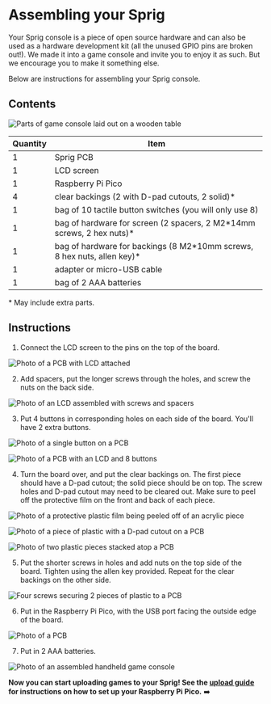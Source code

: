 # Assembling your Sprig

Your Sprig console is a piece of open source hardware and can also be used as a hardware development kit (all the unused GPIO pins are broken out!). We made it into a game console and invite you to enjoy it as such. But we encourage you to make it something else.

Below are instructions for assembling your Sprig console.

## Contents

![Parts of game console laid out on a wooden table](https://cloud-6po09tv9d-hack-club-bot.vercel.app/4everything.jpg)

| Quantity | Item                                                                      |
| -------- | ------------------------------------------------------------------------- |
| 1        | Sprig PCB                                                                 |
| 1        | LCD screen                                                                |
| 1        | Raspberry Pi Pico                                                         |
| 4        | clear backings (2 with D-pad cutouts, 2 solid)*                            |
| 1        | bag of 10 tactile button switches (you  will only use 8)                                      |
| 1        | bag of hardware for screen (2 spacers, 2 M2\*14mm screws, 2 hex nuts)\*    |
| 1        | bag of hardware for backings (8 M2\*10mm screws, 8 hex nuts, allen key)\* |
| 1        | adapter or micro-USB cable                                                |
| 1        | bag of 2 AAA batteries                                                    |

\* May include extra parts.

## Instructions

1. Connect the LCD screen to the pins on the top of the board.

![Photo of a PCB with LCD attached](https://cloud-6po09tv9d-hack-club-bot.vercel.app/2lcd-no-spacers.jpg)

2. Add spacers, put the longer screws through the holes, and screw the nuts on the back side.

![Photo of an LCD assembled with screws and spacers](https://cloud-6po09tv9d-hack-club-bot.vercel.app/1screws-through-spacers.jpg)

3. Put 4 buttons in corresponding holes on each side of the board. You'll have 2 extra buttons.

![Photo of a single button on a PCB](https://cloud-6po09tv9d-hack-club-bot.vercel.app/0singlebutton.jpg)

![Photo of a PCB with an LCD and 8 buttons](https://cloud-obltnnp51-hack-club-bot.vercel.app/5all-buttons.jpg)

4. Turn the board over, and put the clear backings on. The first piece should have a D-pad cutout; the solid piece should be on top. The screw holes and D-pad cutout may need to be cleared out. Make sure to peel off the protective film on the front and back of each piece.

![Photo of a protective plastic film being peeled off of an acrylic piece](https://cloud-6po09tv9d-hack-club-bot.vercel.app/3peel-plastic.jpg)

![Photo of a piece of plastic with a D-pad cutout on a PCB](https://cloud-obltnnp51-hack-club-bot.vercel.app/4backing1.jpg)

![Photo of two plastic pieces stacked atop a PCB](https://cloud-obltnnp51-hack-club-bot.vercel.app/3backing2.jpg)

5. Put the shorter screws in holes and add nuts on the top side of the board. Tighten using the allen key provided. Repeat for the clear backings on the other side.

![Four screws securing 2 pieces of plastic to a PCB](https://cloud-obltnnp51-hack-club-bot.vercel.app/2backing-withscrews.jpg)

6. Put in the Raspberry Pi Pico, with the USB port facing the outside edge of the board.

![Photo of a PCB](https://cloud-obltnnp51-hack-club-bot.vercel.app/0pico.jpg)

7. Put in 2 AAA batteries.

![Photo of an assembled handheld game console](https://cloud-93zuth77c-hack-club-bot.vercel.app/0img_1613.jpg)

**Now you can start uploading games to your Sprig! See the [upload guide](UPLOAD.md) for instructions on how to set up your Raspberry Pi Pico.** ➡️
